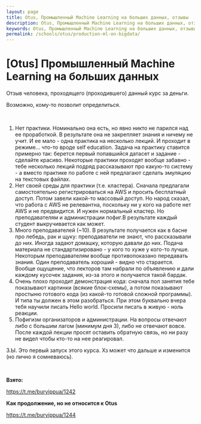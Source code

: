 ```yaml
---
layout: page
title: Otus, Промышленный Machine Learning на больших данных, отзывы
description: Otus, Промышленный Machine Learning на больших данных, отзывы
keywords: Otus, Промышленный Machine Learning на больших данных‌, отзывы
permalink: /schools/otus/production-ml-on-bigdata/
---
```


# [Otus] Промышленный Machine Learning на больших данных

Отзыв человека, проходящего (проходившего) данный курс за деньги.

Возможно, кому-то позволит определиться.

<br/>

1. Нет практики. Номинально она есть, но явно никто не парился над ее проработкой. В результате она не закрепляет знания и ничему не учит.
   И ее мало - одна практика на несколько лекций. И проходит в режиме... что-то вроде self education.
   Задача на практику ставится примерно так: берется первый попавшийся датасет и задание - сделайте красиво.
   Некоторые практики проходят вообще забавно - тебе несколько лекций подряд рассказывают про какую-то систему - а вместо практике по работе с ней предлагают сделать эмуляцию на текстовых файлах.
2. Нет своей среды для практики (т.е. кластера). Сначала предлагали самостоятельно регистрироваться на AWS и просить бесплатный доступ.
   Потом завели какой-то массовый доступ. Но народ сказал, что работа с AWS не релевантна, поскольку ни у кого на работе нет AWS и не предвидится. И нужен нормальный кластер.
   Но преподавателям и администрации пофиг.В результате каждый студент выкручивается как может.
3. Много преподавателей (~10). В результате получается как в басне про лебедь, рак и щуку: преподаватели не знают, что рассказывали до них.
   Иногда задают домашку, которую давали до них. Подача материала не стандартизировано - у кого то хуже у кого-то лучше. Некоторым преподавателям вообще противопоказано передавать знания.
   Один преподаватель хороший - видно что старается. Вообще ощущение, что лекторов там набрали по объявлению и дали каждому кусочек задания, из-за этого и получается такой бардак.
4. Очень плохо проходит демонстрация кода: сначала пол занятия тебе показывают картинки (всякие блок-схемы), а потом показывают простыню готового кода (из какой-то готовой сложной программы).
   И типа ты должен в этом разобраться. При этом буквально вчера тебя научили писать Hello world. Просили писать в живую - ноль реакции.
5. Пофигизм организаторов и администрации. На вопросы отвечают либо с большим лагом (минимум дня 3), либо не отвечают вовсе. После каждой лекции просят оставить обратную связь, но ни разу не видел чтобы кто-то на нее реагировал.

З.Ы. Это первый запуск этого курса. Хз может что дальше и изменится (но лично я сомневаюсь).

<br/>

**Взято:**

https://t.me/buryippua/1242

**Как продолжение, но не относится к Otus**

https://t.me/buryippua/1244
